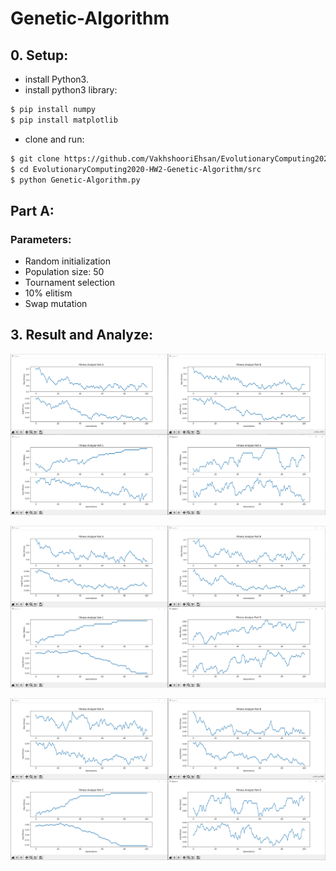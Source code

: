 # Genetic-Algorithm

## 0. Setup:
* install Python3.
* install python3 library:
```bash
$ pip install numpy
$ pip install matplotlib
```
* clone and run:
```bash
$ git clone https://github.com/VakhshooriEhsan/EvolutionaryComputing2020-HW2-Genetic-Algorithm.git
$ cd EvolutionaryComputing2020-HW2-Genetic-Algorithm/src
$ python Genetic-Algorithm.py
```

## Part A:

### Parameters:
* Random initialization
* Population size: 50
* Tournament selection
* 10% elitism
* Swap mutation

## 3. Result and Analyze:

![representation](https://github.com/VakhshooriEhsan/EvolutionaryComputing2020-HW2-Genetic-Algorithm/blob/master/docs/imgs/f1.PNG?raw=true)

![representation](https://github.com/VakhshooriEhsan/EvolutionaryComputing2020-HW2-Genetic-Algorithm/blob/master/docs/imgs/f2.PNG?raw=true)

![representation](https://github.com/VakhshooriEhsan/EvolutionaryComputing2020-HW2-Genetic-Algorithm/blob/master/docs/imgs/f3.PNG?raw=true)
